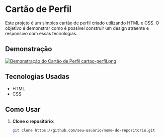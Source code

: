 # Cartão de Perfil

Este projeto é um simples cartão de perfil criado utilizando HTML e CSS. O objetivo é demonstrar como é possível construir um design atraente e responsivo com essas tecnologias.

## Demonstração

[![Demonstração do Cartão de Perfil]([link-para-sua-imagem.png](https://github.com/CristianeSanMiguel/Profile-Card/blob/main/cartao-perfil.png?raw=true))
cartao-perfil.png](https://raw.githubusercontent.com/CristianeSanMiguel/Profile-Card/988bf4aa99391472f28800f7aa6e9fca0245eda8/cartao-perfil.png
)

## Tecnologias Usadas

- HTML
- CSS

## Como Usar

1. **Clone o repositório**:
   ```bash
   git clone https://github.com/seu-usuario/nome-do-repositorio.git
